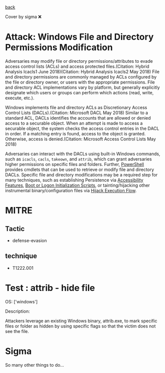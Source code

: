 [back](../index.md)

Cover by sigma :x: 

# Attack: Windows File and Directory Permissions Modification

 Adversaries may modify file or directory permissions/attributes to evade access control lists (ACLs) and access protected files.(Citation: Hybrid Analysis Icacls1 June 2018)(Citation: Hybrid Analysis Icacls2 May 2018) File and directory permissions are commonly managed by ACLs configured by the file or directory owner, or users with the appropriate permissions. File and directory ACL implementations vary by platform, but generally explicitly designate which users or groups can perform which actions (read, write, execute, etc.).

Windows implements file and directory ACLs as Discretionary Access Control Lists (DACLs).(Citation: Microsoft DACL May 2018) Similar to a standard ACL, DACLs identifies the accounts that are allowed or denied access to a securable object. When an attempt is made to access a securable object, the system checks the access control entries in the DACL in order. If a matching entry is found, access to the object is granted. Otherwise, access is denied.(Citation: Microsoft Access Control Lists May 2018)

Adversaries can interact with the DACLs using built-in Windows commands, such as `icacls`, `cacls`, `takeown`, and `attrib`, which can grant adversaries higher permissions on specific files and folders. Further, [PowerShell](https://attack.mitre.org/techniques/T1059/001) provides cmdlets that can be used to retrieve or modify file and directory DACLs. Specific file and directory modifications may be a required step for many techniques, such as establishing Persistence via [Accessibility Features](https://attack.mitre.org/techniques/T1546/008), [Boot or Logon Initialization Scripts](https://attack.mitre.org/techniques/T1037), or tainting/hijacking other instrumental binary/configuration files via [Hijack Execution Flow](https://attack.mitre.org/techniques/T1574).

# MITRE
## Tactic
  - defense-evasion

## technique
  - T1222.001

# Test : attrib - hide file

OS: ['windows']

Description:

 Attackers leverage an existing Windows binary, attrib.exe, to mark specific files or folder as hidden by using specific flags so that
the victim does not see the file.


# Sigma

 So many other things to do...